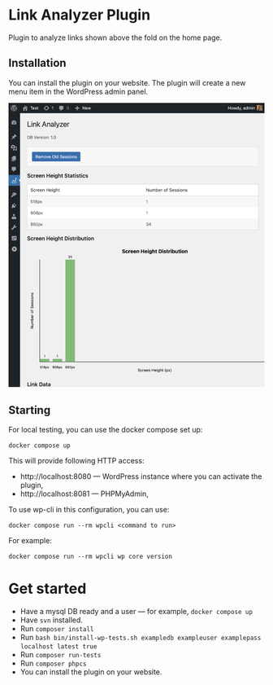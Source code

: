 # Link Analyzer Plugin

Plugin to analyze links shown above the fold on the home page.

## Installation

You can install the plugin on your website. The plugin will create a new menu item in the WordPress admin panel.

![Link Analyzer Admin Dashboard](assets/images/admin-screenshot.png)


## Starting

For local testing, you can use the docker compose set up:

```
docker compose up
```

This will provide following HTTP access:
* http://localhost:8080 — WordPress instance where you can activate the plugin,
* http://localhost:8081 — PHPMyAdmin,

To use wp-cli in this configuration, you can use:
```
docker compose run --rm wpcli <command to run>
```

For example:
```
docker compose run --rm wpcli wp core version
```

# Get started
- Have a mysql DB ready and a user — for example, `docker compose up`
- Have `svn` installed.
- Run `composer install`
- Run `bash bin/install-wp-tests.sh exampledb exampleuser examplepass localhost latest true`
- Run `composer run-tests`
- Run `composer phpcs`
- You can install the plugin on your website.
